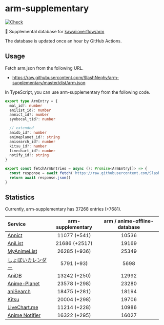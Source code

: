 # arm-supplementary

[![Check](https://github.com/SlashNephy/arm-supplementary/actions/workflows/check-node.yml/badge.svg)](https://github.com/SlashNephy/arm-supplementary/actions/workflows/check-node.yml)

💊 Supplemental database for [kawaiioverflow/arm](https://github.com/kawaiioverflow/arm)

The database is updated once an hour by GitHub Actions.

## Usage

Fetch arm.json from the following URL.

- https://raw.githubusercontent.com/SlashNephy/arm-supplementary/master/dist/arm.json

In TypeScript, you can use arm-supplementary from the following code.

```TypeScript
export type ArmEntry = {
  mal_id?: number
  anilist_id?: number
  annict_id?: number
  syobocal_tid?: number

  // extended
  anidb_id?: number
  animeplanet_id?: string
  anisearch_id?: number
  kitsu_id?: number
  livechart_id?: number
  notify_id?: string
}

export const fetchArmEntries = async (): Promise<ArmEntry[]> => {
  const response = await fetch('https://raw.githubusercontent.com/SlashNephy/arm-supplementary/master/dist/arm.json')
  return await response.json()
}
```

## Statistics

Currently, arm-supplementary has 37268 entries (+7681).

| Service                                     | arm-supplementary | arm / anime-offline-database |
| :------------------------------------------ | :---------------: | :--------------------------: |
| [Annict](https://annict.com)                |   11077 (+541)    |            10536             |
| [AniList](https://anilist.co)               |   21686 (+2517)   |            19169             |
| [MyAnimeList](https://myanimelist.net)      |   26285 (+936)    |            25349             |
| [しょぼいカレンダー](https://cal.syoboi.jp) |    5791 (+93)     |             5698             |
| [AniDB](https://anidb.net)                  |   13242 (+250)    |            12992             |
| [Anime-Planet](https://anime-planet.com)    |   23578 (+298)    |            23280             |
| [aniSearch](https://anisearch.com)          |   18475 (+281)    |            18194             |
| [Kitsu](https://kitsu.io)                   |   20004 (+298)    |            19706             |
| [LiveChart.me](https://livechart.me)        |   11214 (+228)    |            10986             |
| [Anime Notifier](https://notify.moe)        |   16322 (+295)    |            16027             |
